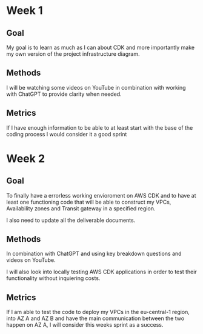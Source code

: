 # Week 1

## Goal
My goal is to learn as much as I can about CDK and more importantly make my own version of the project infrastructure diagram.

## Methods
I will be watching some videos on YouTube in combination with working with ChatGPT to provide clarity when needed.

## Metrics
If I have enough information to be able to at least start with the base of the coding process I would consider it a good sprint

# Week 2

## Goal
To finally have a errorless working envioroment on AWS CDK and to have at least one functioning code that will be able to construct my VPCs, Availability zones and Transit gateway in a specified region.

I also need to update all the deliverable documents.

## Methods
In combination with ChatGPT and using key breakdown questions and videos on YouTube.

I will also look into locally testing AWS CDK applications in order to test their functionality without inquiering costs.

## Metrics
If I am able to test the code to deploy my VPCs in the eu-central-1 region, into AZ A and AZ B and have the main communication between the two happen on AZ A, I will consider this weeks sprint as a success.